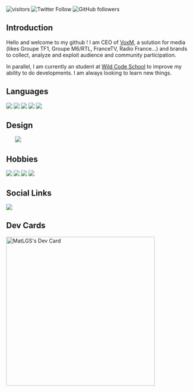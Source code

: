 ![visitors](https://visitor-badge.glitch.me/badge?page_id=mlgs45)
![Twitter Follow](https://img.shields.io/twitter/follow/mlanglois45?style=social)
![GitHub followers](https://img.shields.io/github/followers/mlgs45?style=social)

## Introduction

Hello and welcome to my github ! I am CEO of [VoxM](https://www.voxm.live/), a solution for media (likes Groupe TF1, Groupe M6/RTL, FranceTV, Radio France...) and brands to collect, analyze and exploit audience and community participation.  

In parallel, I am currently an student at [Wild Code School](https://www.wildcodeschool.com/fr-FR) to improve my ability to do developments.
I am always looking to learn new things.

## Languages

<p>
	<img src="https://img.shields.io/badge/html5%20-%23E34F26.svg?&style=for-the-badge&logo=html5&logoColor=white"/>
	<img src="https://img.shields.io/badge/css3%20-%231572B6.svg?&style=for-the-badge&logo=css3&logoColor=white"/>
	<img src="https://img.shields.io/badge/javascript%20-%23323330.svg?&style=for-the-badge&logo=javascript&logoColor=%23F7DF1E"/>
	<img src="https://img.shields.io/badge/markdown-%23000000.svg?&style=for-the-badge&logo=markdown&logoColor=white"/>
	<img src="https://img.shields.io/badge/Wordpress-21759B?style=for-the-badge&logo=wordpress&logoColor=white">
</p>

## Design 

<p>
	<img scr="https://img.shields.io/badge/Adobe%20Creative%20Cloud-DA1F26?style=for-the-badge&logo=Adobe%20Creative%20Cloud&logoColor=white" />
	<img scr="https://img.shields.io/badge/Adobe%20Illustrator-FF9A00?style=for-the-badge&logo=adobe%20illustrator&logoColor=white" />
	<img scr="https://img.shields.io/badge/Adobe%20Photoshop-31A8FF?style=for-the-badge&logo=Adobe%20Photoshop&logoColor=black" />
	<img scr="https://img.shields.io/badge/Figma-F24E1E?style=for-the-badge&logo=figma&logoColor=white" />
	<img scr="https://img.shields.io/badge/Adobe%20XD-470137?style=for-the-badge&logo=Adobe%20XD&logoColor=#FF61F6" />
	<img scr="https://img.shields.io/badge/Sketch-FFB387?style=for-the-badge&logo=sketch&logoColor=black" />
	<img src="https://aleen42.github.io/badges/src/zeplin.svg" />
	
</p>

## Hobbies
<p>
	<img src ="https://img.shields.io/badge/PlayStation-003791?style=for-the-badge&logo=playstation&logoColor=white" />
	<img src ="https://img.shields.io/badge/Battle.net-000?style=for-the-badge&logo=battle.net&logoColor=148EFF" />
	<img src ="https://img.shields.io/badge/Spotify-1ED760?&style=for-the-badge&logo=spotify&logoColor=white" />
	<img src ="https://img.shields.io/badge/Deliveroo-00CCBC?style=for-the-badge&logo=Deliveroo&logoColor=white" />
</p>

## Social Links 

<p>
    <a href="https://www.linkedin.com/mlgs45"><img src="https://img.shields.io/badge/LinkedIn-0077B5?style=for-the-badge&logo=linkedin&logoColor=white" /></a>
</p>

## Dev Cards 

<p>
<a href="https://app.daily.dev/mlgs45"><img src="https://api.daily.dev/devcards/4dd12b89417f4123bf1d4e695aa8d85b.png?r=jyj" width="400" alt="MatLGS's Dev Card"/></a>
</p>

<!--
**mlgs45/mlgs45** is a ✨ _special_ ✨ repository because its `README.md` (this file) appears on your GitHub profile.

Here are some ideas to get you started:

- 🔭 I’m currently working on ...
- 🌱 I’m currently learning ...
- 👯 I’m looking to collaborate on ...
- 🤔 I’m looking for help with ...
- 💬 Ask me about ...
- 📫 How to reach me: ...
- 😄 Pronouns: ...
- ⚡ Fun fact: ...
-->
